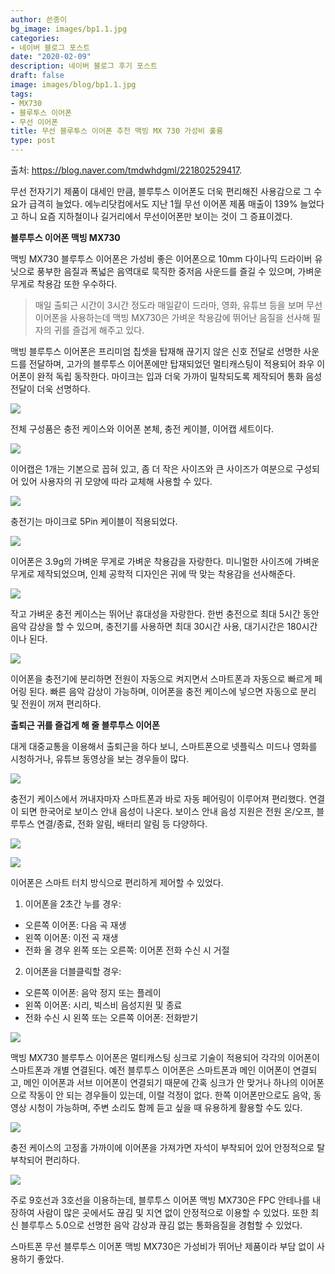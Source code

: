 ```yaml
---
author: 쓴종이
bg_image: images/bp1.1.jpg
categories:
- 네이버 블로그 포스트 
date: "2020-02-09"
description: 네이버 블로그 후기 포스트
draft: false
image: images/blog/bp1.1.jpg
tags:
- MX730
- 블루투스 이어폰
- 무선 이어폰 
title: 무선 블루투스 이어폰 추천 맥빙 MX 730 가성비 훌륭
type: post
---
```


출처: https://blog.naver.com/tmdwhdgml/221802529417. 

무선 전자기기 제품이 대세인 만큼, 블루투스 이어폰도 더욱 편리해진 사용감으로 그 수요가 급격히 늘었다. 에누리닷컴에서도 지난 1월 무선 이어폰 제품 매출이 139% 늘었다고 하니 요즘 지하철이나 길거리에서 무선이어폰만 보이는 것이 그 증표이겠다. 

**블루투스 이어폰 맥빙 MX730**

맥빙 MX730 블루투스 이어폰은 가성비 좋은 이어폰으로 10mm 다이나믹 드라이버 유닛으로 풍부한 음질과 폭넓은 음역대로 묵직한 중저음 사운드를 즐길 수 있으며, 가벼운 무게로 착용감 또한 우수하다.</p>

> 매일 출퇴근 시간이 3시간 정도라 매일같이 드라마, 영화, 유튜브 등을 보며 무선 이어폰을 사용하는데 맥빙 MX730은 가벼운 착용감에 뛰어난 음질을 선사해 필자의 귀를 즐겁게 해주고 있다.

맥빙 블루투스 이어폰은 프리미엄 칩셋을 탑재해 끊기지 않은 신호 전달로 선명한 사운드를 전달하며, 고가의 블루투스 이어폰에만 탑재되었던 멀티캐스팅이 적용되어 좌우 이어폰이 완적 독립 동작한다. 마이크는 입과 더욱 가까이 밀착되도록 제작되어 통화 음성 전달이 더욱 선명하다. </p>

![](/images/blog/bp1.2.jpg)

전체 구성품은 충전 케이스와 이어폰 본체, 충전 케이블, 이어캡 세트이다.

![](/images/blog/bp1.3.jpg)

이어캡은 1개는 기본으로 꼽혀 있고, 좀 더 작은 사이즈와 큰 사이즈가 여분으로 구성되어 있어 사용자의 귀 모양에 따라 교체해 사용할 수 있다.

![](/images/blog/bp1.4.jpg)

충전기는 마이크로 5Pin 케이블이 적용되었다.

![](/images/blog/bp1.5.jpg)

이어폰은 3.9g의 가벼운 무게로 가벼운 착용감을 자랑한다. 미니멀한 사이즈에 가벼운 무게로 제작되었으며, 인체 공학적 디자인은 귀에 딱 맞는 착용감을 선사해준다.

![](/images/blog/bp1.6.jpg)

작고 가벼운 충전 케이스는 뛰어난 휴대성을 자랑한다. 한번 충전으로 최대 5시간 동안 음악 감상을 할 수 있으며, 충전기를 사용하면 최대 30시간 사용, 대기시간은 180시간이나 된다.

![](/images/blog/bp1.7.jpg)

이어폰을 충전기에 분리하면 전원이 자동으로 켜지면서 스마트폰과 자동으로 빠르게 페어링 된다. 빠른 음악 감상이 가능하며, 이어폰을 충전 케이스에 넣으면 자동으로 분리 및 전원이 꺼져 편리하다.

**출퇴근 귀를 즐겁게 해 줄 블루투스 이어폰**

대게 대중교통을 이용해서 출퇴근을 하다 보니, 스마트폰으로 넷플릭스 미드나 영화를 시청하거나, 유튜브 동영상을 보는 경우들이 많다.

![](/images/blog/bp1.8.jpg)

충전기 케이스에서 꺼내자마자 스마트폰과 바로 자동 페어링이 이루어져 편리했다. 연결이 되면 한국어로 보이스 안내 음성이 나온다. 보이스 안내 음성 지원은 전원 온/오프, 블루투스 연결/종료, 전화 알림, 배터리 알림 등 다양하다.

![](/images/blog/bp1.9.jpg)

![](/images/blog/bp1.10.jpg)

이어폰은 스마트 터치 방식으로 편리하게 제어할 수 있었다.
1. 이어폰을 2초간 누를 경우:
* 오른쪽 이어폰: 다음 곡 재생
* 왼쪽 이어폰: 이전 곡 재생
* 전화 올 경우 왼쪽 또는 오른쪽: 이어폰 전화 수신 시 거절

2. 이어폰을 더블클릭할 경우:
* 오른쪽 이어폰: 음악 정지 또는 플레이
* 왼쪽 이어폰: 시리, 빅스비 음성지원 및 종료
* 전화 수신 시 왼쪽 또는 오른쪽 이어폰: 전화받기

![](/images/blog/bp1.11.jpg)

맥빙 MX730 블루투스 이어폰은 멀티캐스팅 싱크로 기술이 적용되어 각각의 이어폰이 스마트폰과 개별 연결된다. 예전 블루투스 이어폰은 스마트폰과 메인 이어폰이 연결되고, 메인 이어폰과 서브 이어폰이 연결되기 때문에 간혹 싱크가 안 맞거나 하나의 이어폰으로 작동이 안 되는 경우들이 있는데, 이럴 걱정이 없다. 한쪽 이어폰만으로도 음악, 동영상 시청이 가능하며, 주변 소리도 함께 듣고 싶을 때 유용하게 활용할 수도 있다.

![](/images/blog/bp1.12.jpg)

충전 케이스의 고정홀 가까이에 이어폰을 가져가면 자석이 부착되어 있어 안정적으로 탈부착되어 편리하다.

![](/images/blog/bp1.13.jpg)

주로 9호선과 3호선을 이용하는데, 블루투스 이어폰 맥빙 MX730은 FPC 안테나를 내장하여 사람이 많은 곳에서도 끊김 및 지연 없이 안정적으로 이용할 수 있었다. 또한 최신 블루투스 5.0으로 선명한 음악 감상과 끊김 없는 통화음질을 경험할 수 있었다.

스마트폰 무선 블루투스 이어폰 맥빙 MX730은 가성비가 뛰어난 제품이라 부담 없이 사용하기 좋았다.